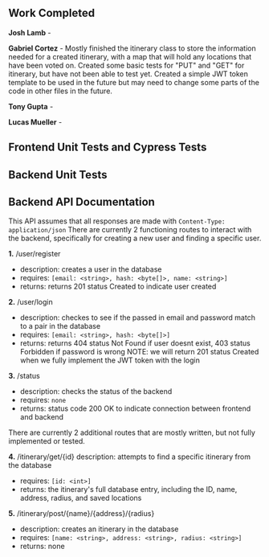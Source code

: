 ## Work Completed

**Josh Lamb** - 

**Gabriel Cortez** - Mostly finished the itinerary class to store the information needed for a created itinerary, with a map that will hold any locations that have been voted on. Created some basic tests for "PUT" and "GET" for itinerary, but have not been able to test yet. Created a simple JWT token template to be used in the future but may need to change some parts of the code in other files in the future.

**Tony Gupta** - 

**Lucas Mueller** - 


## Frontend Unit Tests and Cypress Tests



## Backend Unit Tests

## Backend API Documentation
This API assumes that all responses are made with `Content-Type: application/json`
There are currently 2 functioning routes to interact with the backend, specifically for creating a new user and finding a specific user.

**1.** /user/register
- description: creates a user in the database
- requires: `[email: <string>, hash: <byte[]>, name: <string>]`
- returns: returns 201 status Created to indicate user created

**2.** /user/login
- description: checkes to see if the passed in email and password match to a pair in the database
- requires: `[email: <string>, hash: <byte[]>]`
- returns: returns 404 status Not Found if user doesnt exist, 403 status Forbidden if password is wrong
NOTE: we will return 201 status Created when we fully implement the JWT token with the login

**3.** /status
- description: checks the status of the backend
- requires: `none`
- returns: status code 200 OK to indicate connection between frontend and backend

There are currently 2 additional routes that are mostly written, but not fully implemented or tested.

**4.** /itinerary/get/{id}
description: attempts to find a specific itinerary from the database
- requires: `[id: <int>]`
- returns: the itinerary's full database entry, including the ID, name, address, radius, and saved locations

**5.** /itinerary/post/{name}/{address}/{radius}
- description: creates an itinerary in the database
- requires: `[name: <string>, address: <string>, radius: <string>]`
- returns: none
